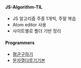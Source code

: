 #### JS-Algorithm-TIL

- JS 알고리즘 주중 1개씩, 주말 복습
- Atom editor 사용
- 사이트별로 폴더 기반 정리

#### Programmers

  - [평균구하기](Programmers/Level_1/평균구하기.md)
  - [문자열다루기기본](Programmers/Level_1/문자열다루기기본.md)

